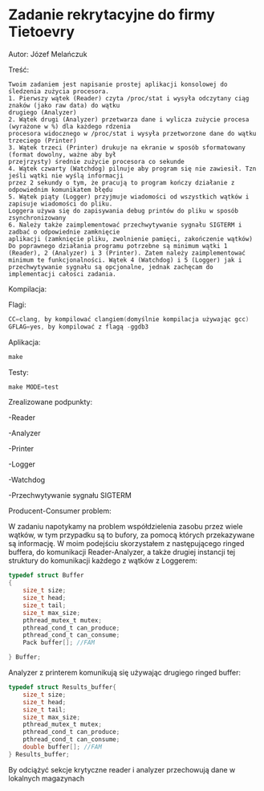
Zadanie rekrytacyjne do firmy Tietoevry
=
Autor: Józef Melańczuk

Treść:
```
Twoim zadaniem jest napisanie prostej aplikacji konsolowej do śledzenia zużycia procesora.
1. Pierwszy wątek (Reader) czyta /proc/stat i wysyła odczytany ciąg znaków (jako raw data) do wątku
drugiego (Analyzer)
2. Wątek drugi (Analyzer) przetwarza dane i wylicza zużycie procesa (wyrażone w %) dla każdego rdzenia
procesora widocznego w /proc/stat i wysyła przetworzone dane do wątku trzeciego (Printer)
3. Wątek trzeci (Printer) drukuje na ekranie w sposób sformatowany (format dowolny, ważne aby był
przejrzysty) średnie zużycie procesora co sekunde
4. Wątek czwarty (Watchdog) pilnuje aby program się nie zawiesił. Tzn jeśli wątki nie wyślą informacji
przez 2 sekundy o tym, że pracują to program kończy działanie z odpowiednim komunikatem błędu
5. Wątek piąty (Logger) przyjmuje wiadomości od wszystkich wątków i zapisuje wiadomości do pliku.
Loggera używa się do zapisywania debug printów do pliku w sposób zsynchronizowany
6. Należy także zaimplementować przechwytywanie sygnału SIGTERM i zadbać o odpowiednie zamknięcie
aplikacji (zamknięcie pliku, zwolnienie pamięci, zakończenie wątków)
Do poprawnego działania programu potrzebne są minimum wątki 1 (Reader), 2 (Analyzer) i 3 (Printer). Zatem należy zaimplementować minimum te funkcjonalności. Wątek 4 (Watchdog) i 5 (Logger) jak i
przechwytywanie sygnału są opcjonalne, jednak zachęcam do implementacji całości zadania.
```
Kompilacja:

Flagi: 
```c
CC=clang, by kompilować clangiem(domyślnie kompilacja używając gcc)
GFLAG=yes, by kompilować z flagą -ggdb3
```
Aplikacja:
```c
make
```
Testy:
```c
make MODE=test
```
Zrealizowane podpunkty:

-Reader

-Analyzer

-Printer

-Logger

-Watchdog

-Przechwytywanie sygnału SIGTERM

Producent-Consumer problem:

W zadaniu napotykamy na problem współdzielenia zasobu przez wiele wątków, w tym przypadku są to bufory, za pomocą których przekazywane są informację. W moim podejściu skorzystałem z następującego ringed buffera, do komunikacji Reader-Analyzer, a także drugiej instancji tej struktury do komunikacji każdego z wątków z Loggerem:
```c
typedef struct Buffer
{   
    size_t size;
    size_t head;
    size_t tail;
    size_t max_size;
    pthread_mutex_t mutex;
    pthread_cond_t can_produce;
    pthread_cond_t can_consume;
    Pack buffer[]; //FAM

} Buffer;
```

Analyzer z printerem komunikują się używając drugiego ringed buffer:
```c
typedef struct Results_buffer{
    size_t size;
    size_t head;
    size_t tail;
    size_t max_size;
    pthread_mutex_t mutex;
    pthread_cond_t can_produce;
    pthread_cond_t can_consume;
    double buffer[]; //FAM
} Results_buffer;
```
By odciążyć sekcje krytyczne reader i analyzer przechowują dane w lokalnych magazynach






